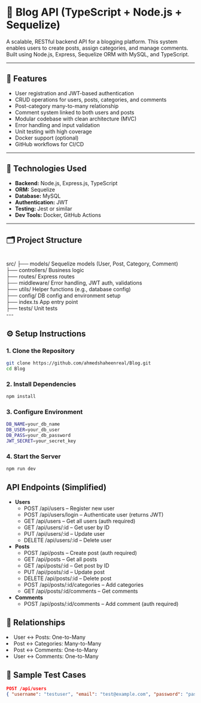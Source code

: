 # 📝 Blog API (TypeScript + Node.js + Sequelize)

A scalable, RESTful backend API for a blogging platform. This system enables users to create posts, 
assign categories, and manage comments. Built using Node.js, Express, Sequelize ORM with MySQL, and TypeScript.

---

## 🚀 Features

- User registration and JWT-based authentication
- CRUD operations for users, posts, categories, and comments
- Post-category many-to-many relationship
- Comment system linked to both users and posts
- Modular codebase with clean architecture (MVC)
- Error handling and input validation
- Unit testing with high coverage
- Docker support (optional)
- GitHub workflows for CI/CD

---

## 🧱 Technologies Used

- **Backend:** Node.js, Express.js, TypeScript
- **ORM:** Sequelize
- **Database:** MySQL
- **Authentication:** JWT
- **Testing:** Jest or similar
- **Dev Tools:** Docker, GitHub Actions

---

## 🗂️ Project Structure
<br/>
src/
├── models/  Sequelize models (User, Post, Category, Comment) <br/>
├── controllers/  Business logic <br/>
├── routes/  Express routes <br/>
├── middleware/  Error handling, JWT auth, validations <br/>
├── utils/  Helper functions (e.g., database config) <br/>
├── config/  DB config and environment setup <br/>
├── index.ts  App entry point <br/>
├── tests/  Unit tests <br/>
---

## ⚙️ Setup Instructions

### 1. Clone the Repository

```bash
git clone https://github.com/ahmedshaheenreal/Blog.git
cd Blog
```
### 2. Install Dependencies


```bash
npm install
```

### 3. Configure Environment

```bash
DB_NAME=your_db_name
DB_USER=your_db_user
DB_PASS=your_db_password
JWT_SECRET=your_secret_key
```
### 4. Start the Server

```bash
npm run dev

```

## API Endpoints (Simplified)
<ul>
  <li><strong>Users</strong>
    <ul>
      <li>POST /api/users – Register new user</li>
      <li>POST /api/users/login – Authenticate user (returns JWT)</li>
      <li>GET /api/users – Get all users (auth required)</li>
      <li>GET /api/users/:id – Get user by ID</li>
      <li>PUT /api/users/:id – Update user</li>
      <li>DELETE /api/users/:id – Delete user</li>
    </ul>
  </li>

  <li><strong>Posts</strong>
    <ul>
      <li>POST /api/posts – Create post (auth required)</li>
      <li>GET /api/posts – Get all posts</li>
      <li>GET /api/posts/:id – Get post by ID</li>
      <li>PUT /api/posts/:id – Update post</li>
      <li>DELETE /api/posts/:id – Delete post</li>
      <li>POST /api/posts/:id/categories – Add categories</li>
      <li>GET /api/posts/:id/comments – Get comments</li>
    </ul>
  </li>

  <li><strong>Comments</strong>
    <ul>
      <li>POST /api/posts/:id/comments – Add comment (auth required)</li>
    </ul>
  </li>
</ul>



## 🔄 Relationships
<li>User ↔ Posts: One-to-Many</li>

<li>Post ↔ Categories: Many-to-Many</li>

<li>Post ↔ Comments: One-to-Many</li>

<li>User ↔ Comments: One-to-Many</li>

## 🧪 Sample Test Cases
```json
POST /api/users
{ "username": "testuser", "email": "test@example.com", "password": "pass" }
```
